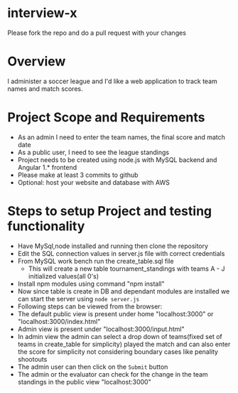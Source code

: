 # interview-x
Please fork the repo and do a pull request with your changes

# Overview
I administer a soccer league and I'd like a web application to track team names and match scores.  

# Project Scope and Requirements

* As an admin I need to enter the team names, the final score and match date
* As a public user, I need to see the league standings
* Project needs to be created using node.js with MySQL backend and Angular 1.* frontend
* Please make at least 3 commits to github
* Optional: host your website and database with AWS

# Steps to setup Project and testing functionality
* Have MySql,node installed and running then clone the repository
* Edit the SQL connection values in server.js file with correct credentials
* From MySQL work bench run the create_table.sql file
	- This will create a new table tournament_standings with teams A - J initialized values(all 0's)
* Install npm modules using command "npm install"
* Now since table is create in DB and dependant modules are installed we can start the server using `node server.js`
* Following steps can be viewed from the browser:
* The default public view is present under home "localhost:3000" or "localhost:3000/index.html"
* Admin view is present under "localhost:3000/input.html"
* In admin view the admin can select a drop down of teams(fixed set of teams in create_table for simplicity) played the match and can also enter the score for simplicity not considering boundary cases like penality shootouts
* The admin user can then click on the `Submit` button
* The admin or the evaluator can check for the change in the team standings in the public view "localhost:3000"